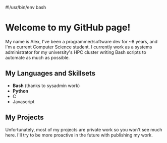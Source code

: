 \#!/usr/bin/env bash

# Welcome to my GitHub page!

My name is Alex, I've been a programmer/software dev for ~8 years, and I'm a current Computer Science student. I currently work as a systems administrator for my university's HPC cluster writing Bash scripts to automate as much as possible.

## My Languages and Skillsets

- **Bash** (thanks to sysadmin work)
- **Python**
- C
- Javascript

## My Projects

Unfortunately, most of my projects are private work so you won't see much here. I'll try to be more proactive in the future with publishing my work.
